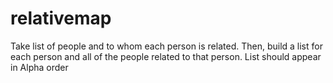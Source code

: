 # relativemap
Take list of people and to whom each person is related.  Then, build a list for each person and all of the people related to that person.  List should appear in Alpha order
